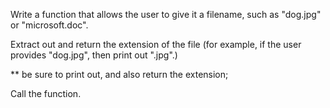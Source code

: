 Write a function that allows the user to give it a filename, such as "dog.jpg" or "microsoft.doc". 

Extract out and return the extension of the file (for example, if the user provides "dog.jpg", then print out ".jpg".) 

** be sure to print out, and also return the extension;

Call the function.